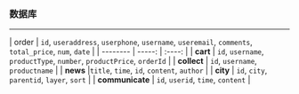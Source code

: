 ### 数据库
----

| order      | `id`, `useraddress`, `userphone`, `username`, `useremail`, `comments`, `total_price`, `num`, `date`      |
| --------   | -----:  | :----:  |
| **cart**        | `id`, `username`, `productType`, `number`, `productPrice`, `orderId`    |
| **collect**        | `id`, `username`, `productname` |
| **news**        |`title`, `time`, `id`, `content`, `author`  |
| **city**        | `id`, `city`, `parentid`, `layer`, `sort`     |
| **communicate**        | `id`, `userid`, `time`, `content`      |

